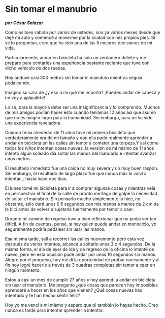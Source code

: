 # Sin tomar el manubrio
__*por César Salazar*__

Como es bien sabido por varios de ustedes, son ya varios meses desde que dejé mi auto y comencé a moverme por la ciudad con mis propios pies. Si se lo preguntan, creo que ha sido una de las 5 mejores decisiones de mi vida.

Particularmente, andar en bicicleta ha sido un verdadero deleite y me preparo para contarles una experiencia bastante reciente que tuve con dicho vehículo de dos ruedas.

Hoy anduve casi 300 metros sin tomar el manubrio mientras seguía pedaleando.

Imagino su cara de ¿y eso a mí qué me importa? ¡Puedes andar de cabeza y no voy a aplaudirte!

Lo sé, para la mayoría debe ser una insignificancia y lo comprendo. Muchos de mis amigos podían hacer esto cuando teníamos 12 años así que asumo que no es ningún logro para la humanidad. Sin embargo, para mí ha sido una experiencia reveladora.

Cuando tenía alrededor de 11 años tuve mi primera bicicleta que verdaderamente era de mi tamaño y con ella pude realmente aprender a andar en bicicleta en las calles sin temor a cometer una torpeza.Y así como todos los niños intentan cosas nuevas, la versión de mi mismo de 11 años intentó algún soleado día soltar las manos del manubrio e intentar avanzar unos metros.

El resultado inmediato fue una caída no muy severa y un muy buen raspón. Sin embargo, el resultado de largo plazo fue que nunca más lo volví a intentar… hasta hace dos días.

El lunes tomé mi bicicleta para ir a comprar algunas cosas y mientras veía en perspectiva el final de la calle de pronto me llegó de golpe la necesidad de soltar el manubrio. Sin pensarlo mucho simplemente lo hice, no obstante, sólo duré unos 0.5 segundos con mis manos a menos de 2 cm de la bici antes de volver a sujetarla fuertemente por temor a caer.

Durante mi camino de regreso tuve a bien reflexionar que no podía ser tan difícil. A fin de cuentas, pensé, si hay quien puede andar en monociclo, yo seguramente podría pedalear sin usar las manos.

Esa misma tarde, salí a recorrer las calles nuevamente pero esta vez después de varios intentos, alcancé a soltarlo unos 3 o 4 segundos. De la misma forma, el día de ayer de ida y de regreso de la oficina lo intenté de nuevo, pero en esta ocasión pude andar por unos 10 segundos sin manos. Alegre por el progreso, hoy me dí la oportunidad de probar nuevamente y al fin hoy logré hacerlo a través de 3 cuadras completas sin temor a caer en ningún momento.

Estoy a casi un mes de cumplir 27 años y hoy aprendí a andar en bicicleta sin usar el manubrio. Me pregunto ¿qué cosas que parecen hoy imposibles aprenderé a hacer en los años que vienen? ¿Qué cosas nuevas has intentado y te han hecho sentir feliz?

Hoy yo me vencí a mi mismo y espero que tú también lo hayas hecho. Creo nunca es tarde para intentar aprender a intentar.